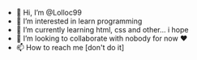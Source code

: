 - 👋 Hi, I’m @Lolloc99
- 👀 I’m interested in learn programming
- 🌱 I’m currently learning html, css and other... i hope
- 💞️ I’m looking to collaborate with nobody for now ♥
- 📫 How to reach me [don't do it]

<!---
Lolloc99/Lolloc99 is a ✨ special ✨ repository because its `README.md` (this file) appears on your GitHub profile.
You can click the Preview link to take a look at your changes.
--->
